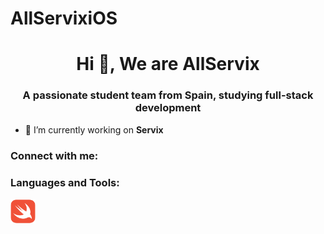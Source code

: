 # AllServixiOS
<h1 align="center">Hi 👋, We are AllServix</h1>
<h3 align="center">A passionate student team from Spain, studying full-stack development</h3>

- 🔭 I’m currently working on **Servix**

<h3 align="left">Connect with me:</h3>
<p align="left">
</p>

<h3 align="left">Languages and Tools:</h3>
<p align="left"> <a href="https://developer.apple.com/swift/" target="_blank" rel="noreferrer"> <img src="https://raw.githubusercontent.com/devicons/devicon/master/icons/swift/swift-original.svg" alt="swift" width="40" height="40"/> </a> </p>
